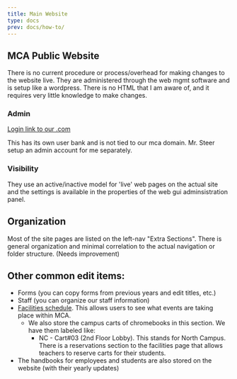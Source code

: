 ```yaml
---
title: Main Website
type: docs
prev: docs/how-to/
---
```


## MCA Public Website

There is no current procedure or process/overhead for making changes to the website live. They are administered through the web mgmt software and is setup like a wordpress. There is no HTML that I am aware of, and it requires very little knowledge to make changes.

### Admin
[Login link to our .com](https://admin.masonclassicalacademy.org/cgi-bin2/login.ssp)

This has its own user bank and is not tied to our mca domain. Mr. Steer setup an admin account for me separately.

### Visibility
They use an active/inactive model for 'live' web pages on the actual site and the settings is available in the properties of the web gui adminsistration panel.

## Organization
Most of the site pages are listed on the left-nav "Extra Sections". There is general organization and minimal correlation to the actual navigation or folder structure. (Needs improvement)

## Other common edit items:
- Forms (you can copy forms from previous years and edit titles, etc.)
- Staff (you can organize our staff information)
- [Facilities schedule](https://admin.masonclassicalacademy.org/apps/facilities/admin/index.jsp). This allows users to see what events are taking place within MCA.
  - We also store the campus carts of chromebooks in this section. We have them labeled like:
    - NC - Cart#03 (2nd Floor Lobby). This stands for North Campus. There is a reservations section to the facilities page that allows teachers to reserve carts for their students.
- The handbooks for employees and students are also stored on the website (with their yearly updates)


